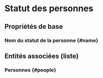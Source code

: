 # Statut des personnes



## Propriétés de base

### Nom du statut de la personne {#name}
        




## Entités associées (liste)

### Personnes {#people}
        




<!--- THIS FILE IS GENERATED PLEASE DO NOT EDIT IT DIRECTLY --->
